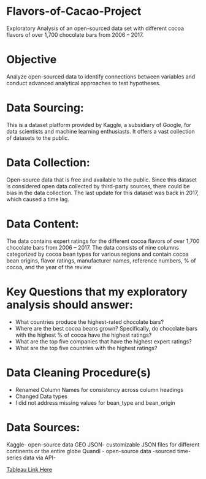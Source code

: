 # Flavors-of-Cacao-Project
Exploratory Analysis of an open-sourced data set with different cocoa flavors of over 1,700 chocolate bars from 2006 – 2017.

# Objective
Analyze open-sourced data to identify connections between variables and conduct advanced analytical approaches to test hypotheses.

# Data Sourcing:
This is a dataset platform provided by Kaggle, a subsidiary of Google, for data scientists and machine learning enthusiasts. It offers a vast collection of datasets to the public.

# Data Collection:
Open-source data that is free and available to the public. Since this dataset is considered open data collected 
by third-party sources, there could be bias in the data collection. The last update for this dataset was back in 2017, which caused a time lag.

# Data Content:
The data contains expert ratings for the different cocoa flavors of over 1,700 chocolate bars from 2006 – 2017. The data consists of 
nine columns categorized by cocoa bean types for various regions and contain cocoa bean origins, flavor ratings, manufacturer names, 
reference numbers, % of cocoa, and the year of the review

# Key Questions that my exploratory analysis should answer:
* What countries produce the highest-rated chocolate bars?
* Where are the best cocoa beans grown? Specifically, do chocolate bars with the highest % of cocoa have the highest 
ratings?
* What are the top five companies that have the highest expert ratings?
* What are the top five countries with the highest ratings?

# Data Cleaning Procedure(s)
* Renamed Column Names for consistency across column headings
* Changed Data types
* I did not address missing values for bean_type and bean_origin

# Data Sources:
Kaggle- open-source data
GEO JSON- customizable JSON files for different continents or the entire globe
Quandl - open-source data -sourced time-series data via API-

[Tableau Link Here](https://public.tableau.com/views/FlavorsofCacaoProject/FlavorsofCacaoAnalysis?:language=en-US&:display_count=n&:origin=viz_share_link)







